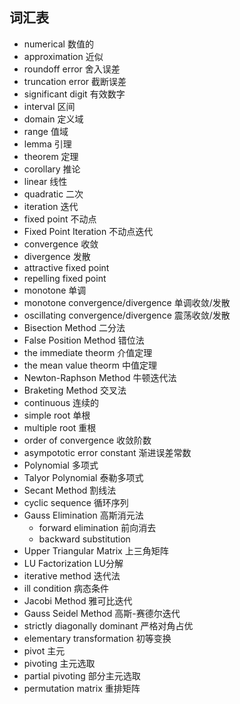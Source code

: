 ## 词汇表
- numerical 数值的
- approximation 近似
- roundoff error 舍入误差
- truncation error 截断误差
- significant digit 有效数字
- interval 区间
- domain 定义域
- range 值域
- lemma 引理
- theorem 定理
- corollary 推论
- linear 线性
- quadratic 二次
- iteration 迭代
- fixed point 不动点
- Fixed Point Iteration 不动点迭代
- convergence 收敛
- divergence 发散
- attractive fixed point
- repelling fixed point
- monotone 单调
- monotone convergence/divergence 单调收敛/发散
- oscillating convergence/divergence 震荡收敛/发散
- Bisection Method 二分法
- False Position Method 错位法
- the immediate theorm 介值定理
- the mean value theorm 中值定理
- Newton-Raphson Method 牛顿迭代法
- Braketing Method 交叉法
- continuous 连续的
- simple root 单根
- multiple root 重根
- order of convergence 收敛阶数
- asympototic error constant 渐进误差常数
- Polynomial 多项式
- Talyor Polynomial 泰勒多项式
- Secant Method 割线法
- cyclic sequence 循环序列
- Gauss Elimination 高斯消元法
  - forward elimination 前向消去
  - backward substitution
- Upper Triangular Matrix 上三角矩阵
- LU Factorization LU分解
- iterative method 迭代法
- ill condition 病态条件
- Jacobi Method 雅可比迭代
- Gauss Seidel Method 高斯-赛德尔迭代
- strictly diagonally dominant 严格对角占优
- elementary transformation 初等变换
- pivot 主元
- pivoting 主元选取
- partial pivoting 部分主元选取
- permutation matrix 重排矩阵